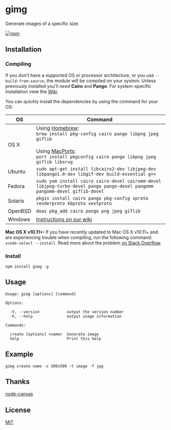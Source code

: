 # gimg

Generate images of a specific size.

[![npm](https://img.shields.io/npm/v/gimg.svg?style=for-the-badge)](https://www.npmjs.com/package/gimg)


## Installation

### Compiling

If you don't have a supported OS or processor architecture, or you use `--build-from-source`, the module will be compiled on your system. Unless previously installed you'll _need_ __Cairo__ and __Pango__. For system-specific installation view the [Wiki](https://github.com/Automattic/node-canvas/wiki/_pages).

You can quickly install the dependencies by using the command for your OS:

OS | Command
----- | -----
OS X | Using [Homebrew](https://brew.sh/):<br/>`brew install pkg-config cairo pango libpng jpeg giflib`<br/><br/>Using [MacPorts](https://www.macports.org/):<br/>`port install pkgconfig cairo pango libpng jpeg giflib libsrvg`
Ubuntu | `sudo apt-get install libcairo2-dev libjpeg-dev libpango1.0-dev libgif-dev build-essential g++`
Fedora | `sudo yum install cairo cairo-devel cairomm-devel libjpeg-turbo-devel pango pango-devel pangomm pangomm-devel giflib-devel`
Solaris | `pkgin install cairo pango pkg-config xproto renderproto kbproto xextproto`
OpenBSD | `doas pkg_add cairo pango png jpeg giflib`
Windows | [Instructions on our wiki](https://github.com/Automattic/node-canvas/wiki/Installation:-Windows)

**Mac OS X v10.11+:** If you have recently updated to Mac OS X v10.11+ and are experiencing trouble when compiling, run the following command: `xcode-select --install`. Read more about the problem [on Stack Overflow](http://stackoverflow.com/a/32929012/148072).

### Install

```shell
npm install gimg -g
```

## Usage

```shell
Usage: gimg [options] [command]

Options:

  -V, --version            output the version number
  -h, --help               output usage information

Commands:

  create [options] <name>  Generate image
  help                     Print this help
```

## Example

```shell
gimg create name -s 500x500 -t image -f jpg
```

## Thanks

[node-canvas](https://github.com/Automattic/node-canvas)

## License

[MIT](./LICENSE)
